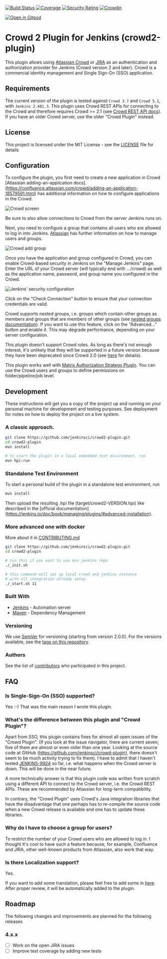 
[![Build Status](https://ci.jenkins.io/buildStatus/icon?job=Plugins/crowd2-plugin/master)](https://ci.jenkins.io/job/Plugins/job/crowd2-plugin/job/master/)
[![Coverage](https://sonarcloud.io/api/project_badges/measure?project=jenkins-crowd2-plugin&metric=coverage)](https://sonarcloud.io/dashboard?id=jenkins-crowd2-plugin)
[![Security Rating](https://sonarcloud.io/api/project_badges/measure?project=jenkins-crowd2-plugin&metric=security_rating)](https://sonarcloud.io/dashboard?id=jenkins-crowd2-plugin)
[![Crowdin](https://badges.crowdin.net/e/5bc518646218c4dbffd033e19f64e1ad/localized.svg)](https://jenkins.crowdin.com/crowd2-plugin)

[![Open in Gitpod](https://gitpod.io/button/open-in-gitpod.svg)](https://gitpod.io/#https://github.com/jenkinsci/crowd2-plugin)


# Crowd 2 Plugin for Jenkins (crowd2-plugin)

This plugin allows using [Atlassian Crowd](https://www.atlassian.com/software/crowd) or [JIRA](https://www.atlassian.com/software/jira) as an authentication and authorization provider for Jenkins (Crowd version 2 and later). Crowd is a commercial identity management and Single Sign-On (SSO) application.

## Requirements

The current version of the plugin is tested against `Crowd 3.7` and `Crowd 5.1`, with `Jenkins 2.401.3`. 
This plugin uses Crowd REST APIs for connecting to the Crowd and therefore requires Crowd \>= 2.1 (see [Crowd REST API docs](http://developer.atlassian.com/display/CROWDDEV/Crowd+REST+APIs)).
If you have an older Crowd server, use the older "Crowd Plugin" instead.

## License

This project is licensed under the MIT License - see the [LICENSE](LICENSE) file for details

## Configuration

To configure the plugin, you first need to create a new application in
Crowd [Atlassian adding-an-application docs].(https://confluence.atlassian.com/crowd/adding-an-application-18579591.html)
has additional information on how to configure applications in the Crowd.

![Crowd screen](docs/images/image_crowd_screen.png)

Be sure to also allow connections to Crowd from the server Jenkins runs
on.

Next, you need to configure a group that contains all users who are
allowed to log in into Jenkins. [Atlassian](https://confluence.atlassian.com/crowd/managing-users-and-groups-193223.html)
has further information on how to manage users and groups.

![Crowd add group](docs/images/image_crowd_add_group.png)

Once you have the application and group configured in Crowd, you can
enable Crowd-based security in Jenkins on the "Manage Jenkins" page.
Enter the URL of your Crowd server (will typically end with …/crowd) as well as the application name, password, and group name you configured in the Crowd.

![Jenkins' security configuration](docs/images/jenkins_crowd.png)

Click on the "Check Connection" button to ensure that your connection
credentials are valid.

Crowd supports nested groups, i.e. groups which contain other groups as
members and groups that are members of other groups (see [nested groups documentation](http://confluence.atlassian.com/display/CROWD/Nested+Groups+in+Crowd)). If you want to use this feature, click on the "Advanced…" button and enable it. This may degrade performance, depending on your server configuration.

This plugin doesn't support Crowd roles. As long as there's not enough interest, it's unlikely that they will be supported in a future version because they have been deprecated since Crowd 2.0 (see [here](http://confluence.atlassian.com/display/CROWD/Crowd+2.0+Upgrade+Notes) for details).


This plugin works well with [Matrix Authorization Strategy Plugin](https://plugins.jenkins.io/matrix-auth). You can use the Crowd users and groups to define permissions on folder/pipeline/job level.

## Development

These instructions will get you a copy of the project up and running on your personal machine for development and testing purposes. See deployment for notes on how to deploy the project on a live system.

### A classic approach.

``` sh
git clone https://github.com/jenkinsci/crowd2-plugin.git
cd crowd2-plugin
mvn install

# to start the plugin in a local embedded test environment, run
mvn hpi:run
```

### Standalone Test Environment

To start a personal build of the plugin in a standalone test environment, run

``` sh
mvn install
```

Then upload the resulting .hpi file (target/crowd2-VERSION.hpi) like described in the [official documentation] (https://jenkins.io/doc/book/managing/plugins/#advanced-installation).

### More advanced one with docker

More about it in [CONTRIBUTING.md](CONTRIBUTING.md)
``` sh
git clone https://github.com/jenkinsci/crowd2-plugin.git
cd crowd2-plugin

# run this if you want to use mvn jenkins repo
./_init.sh

# this command will set up local crowd and jenkins instance
# with all integration already setup
./_start.sh 11
```

### Built With

* [Jenkins](https://jenkins.io/) - Automation server
* [Maven](https://maven.apache.org/) - Dependency Management

### Versioning

We use [SemVer](http://semver.org/) for versioning (starting from version 2.0.0). For the versions available, see the [tags on this repository](https://github.com/pingunaut/crowd2-plugin/tags).

### Authors

See the list of [contributors](https://github.com/jenkinsci/crowd2-plugin/contributors) who participated in this project.


## FAQ

### Is Single-Sign-On (SSO) supported?

Yes :-) That was the main reason I wrote this plugin.

### What's the difference between this plugin and "Crowd Plugin"?

Apart from SSO, this plugin contains fixes for almost all open issues of the "Crowd Plugin". (If you look at the issue navigator, there are current seven; five of them are almost or even older than one year. Looking at the source code at GitHub (<https://github.com/jenkinsci/crowd-plugin>), there doesn't seem to be much activity trying to fix them). I have to admit that I haven't tested [JENKINS-9924](https://issues.jenkins-ci.org/browse/JENKINS-9924) so far, i.e. what happens when the Crowd server is down. This will be done in the near future.

A more technically answer is that this plugin code was written from scratch using a different API to connect to the Crowd server, i.e. the Crowd REST APIs. These are recommended by Atlassian for long-term compatibility.

In contrary, the "Crowd Plugin" uses Crowd's Java integration libraries that have the disadvantage that one perhaps has to re-compile the source code when a new Crowd release is available and one has to update these libraries.

### Why do I have to choose a group for users?

To restrict the number of your Crowd users who are allowed to log in. I
thought it's cool to have such a feature because, for example, Confluence
and JIRA, other well-known products from Atlassian, also work that way.

### Is there Localization support?

Yes.

If you want to add some translation, please feel free to add some in [here](https://crowdin.jenkins.io/crowd2-plugin).
After proper review, it will be automatically added to the plugin.

## Roadmap

The following changes and improvements are planned for the following releases

### 4.x.x

* [ ] Work on the open JIRA issues
* [ ] Improve test coverage by adding new tests

